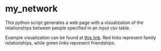 # my_network
This python script generates a web page with a visualization of the relationships between people specified in an input csv table.

Example visualization can be found at [this link](http://jbirms.github.io/my_network/). Red links represent family relationships, while green links represent friendships.
